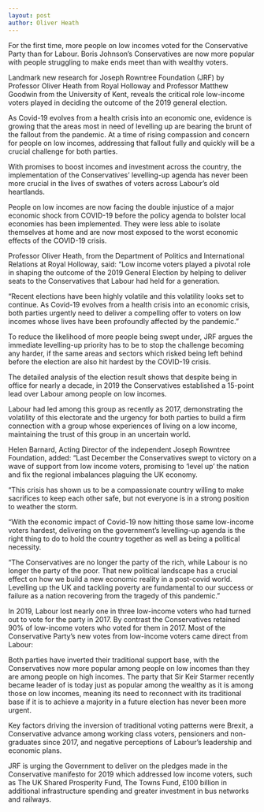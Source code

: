 ```yaml
---
layout: post
author: Oliver Heath
---
```


For the first time, more people on low incomes voted for the Conservative Party than for Labour. Boris Johnson’s Conservatives are now more popular with people struggling to make ends meet than with wealthy voters.  

Landmark new research for Joseph Rowntree Foundation (JRF) by Professor Oliver Heath from Royal Holloway and Professor Matthew Goodwin from the University of Kent, reveals the critical role low-income voters played in deciding the outcome of the 2019 general election.  

As Covid-19 evolves from a health crisis into an economic one, evidence is growing that the areas most in need of levelling up are bearing the brunt of the fallout from the pandemic. At a time of rising compassion and concern for people on low incomes, addressing that fallout fully and quickly will be a crucial challenge for both parties.

With promises to boost incomes and investment across the country, the implementation of the Conservatives’ levelling-up agenda has never been more crucial in the lives of swathes of voters across Labour’s old heartlands.

People on low incomes are now facing the double injustice of a major economic shock from COVID-19 before the policy agenda to bolster local economies has been implemented. They were less able to isolate themselves at home and are now most exposed to the worst economic effects of the COVID-19 crisis.

Professor Oliver Heath, from the Department of Politics and International Relations at Royal Holloway, said: “Low income voters played a pivotal role in shaping the outcome of the 2019 General Election by helping to deliver seats to the Conservatives that Labour had held for a generation.

“Recent elections have been highly volatile and this volatility looks set to continue. As Covid-19 evolves from a health crisis into an economic crisis, both parties urgently need to deliver a compelling offer to voters on low incomes whose lives have been profoundly affected by the pandemic.”

To reduce the likelihood of more people being swept under, JRF argues the immediate levelling-up priority has to be to stop the challenge becoming any harder, if the same areas and sectors which risked being left behind before the election are also hit hardest by the COVID-19 crisis.

The detailed analysis of the election result shows that despite being in office for nearly a decade, in 2019 the Conservatives established a 15-point lead over Labour among people on low incomes.

Labour had led among this group as recently as 2017, demonstrating the volatility of this electorate and the urgency for both parties to build a firm connection with a group whose experiences of living on a low income, maintaining the trust of this group in an uncertain world.   

Helen Barnard, Acting Director of the independent Joseph Rowntree Foundation, added: “Last December the Conservatives swept to victory on a wave of support from low income voters, promising to ‘level up’ the nation and fix the regional imbalances plaguing the UK economy.

“This crisis has shown us to be a compassionate country willing to make sacrifices to keep each other safe, but not everyone is in a strong position to weather the storm.

“With the economic impact of Covid-19 now hitting those same low-income voters hardest, delivering on the government’s levelling-up agenda is the right thing to do to hold the country together as well as being a political necessity.    

“The Conservatives are no longer the party of the rich, while Labour is no longer the party of the poor. That new political landscape has a crucial effect on how we build a new economic reality in a post-covid world. Levelling up the UK and tackling poverty are fundamental to our success or failure as a nation recovering from the tragedy of this pandemic.”

In 2019, Labour lost nearly one in three low-income voters who had turned out to vote for the party in 2017. By contrast the Conservatives retained 90% of low-income voters who voted for them in 2017. Most of the Conservative Party’s new votes from low-income voters came direct from Labour:

Both parties have inverted their traditional support base, with the Conservatives now more popular among people on low incomes than they are among people on high incomes. The party that Sir Keir Starmer recently became leader of is today just as popular among the wealthy as it is among those on low incomes, meaning its need to reconnect with its traditional base if it is to achieve a majority in a future election has never been more urgent.

Key factors driving the inversion of traditional voting patterns were Brexit, a Conservative advance among working class voters, pensioners and non-graduates since 2017, and negative perceptions of Labour’s leadership and economic plans.

JRF is urging the Government to deliver on the pledges made in the Conservative manifesto for 2019 which addressed low income voters, such as The UK Shared Prosperity Fund, The Towns Fund, £100 billion in additional infrastructure spending and greater investment in bus networks and railways.
